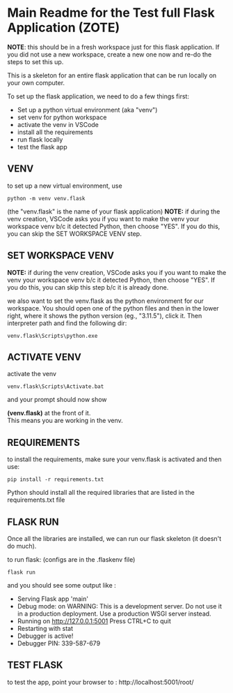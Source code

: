 # Main Readme for the Test full Flask Application (ZOTE)

**NOTE**: this should be in a fresh workspace just for this flask application.
If you did not use a new workspace, create a new one now and re-do the
steps to set this up.

This is a skeleton for an entire flask application that can be
run locally on your own computer.

To set up the flask application, we need to do a few things first:

* Set up a python virtual environment (aka "venv")
* set venv for python workspace
* activate the venv in VSCode
* install all the requirements
* run flask locally
* test the flask app

## VENV
to set up a new virtual environment, use

    python -m venv venv.flask

(the "venv.flask" is the name of your flask application)
**NOTE:** if during the venv creation, VSCode asks you if you want
to make the venv your workspace venv b/c it detected Python, then
choose "YES".  If you do this, you can skip the SET WORKSPACE VENV step.


## SET WORKSPACE VENV
**NOTE:** if during the venv creation, VSCode asks you if you want
to make the venv your workspace venv b/c it detected Python, then
choose "YES".  If you do this, you can skip this step b/c it is already done.

we also want to set the venv.flask as the python environment for our 
workspace.  You should open one of the python files and then in 
the lower right, where it shows the python version (eg., "3.11.5"), click 
it.  Then interpreter path and find the following dir:
    
    venv.flask\Scripts\python.exe

## ACTIVATE VENV
activate the venv

    venv.flask\Scripts\Activate.bat

and your prompt should now show

**(venv.flask)** at the front of it.  
This means you are working in the venv.


## REQUIREMENTS
to install the requirements, make sure your venv.flask is activated
and then use:

    pip install -r requirements.txt

Python should install all the required libraries that are listed in
the requirements.txt file

## FLASK RUN
Once all the libraries are installed, we can run our flask skeleton
(it doesn't do much).

to run flask: (configs are in the .flaskenv file)

    flask run

and you should see some output like :

 * Serving Flask app 'main'
 * Debug mode: on
WARNING: This is a development server. Do not use it in a production deployment. Use a production WSGI server instead.
 * Running on http://127.0.0.1:5001
Press CTRL+C to quit
 * Restarting with stat
 * Debugger is active!
 * Debugger PIN: 339-587-679


## TEST FLASK
to test the app, point your browser to :
   http://localhost:5001/root/
